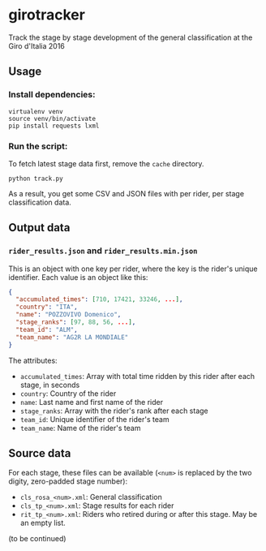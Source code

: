# girotracker

Track the stage by stage development of the general classification at the Giro d'Italia 2016

## Usage

### Install dependencies:

```nohighlight
virtualenv venv
source venv/bin/activate
pip install requests lxml
```

### Run the script:

To fetch latest stage data first, remove the `cache` directory.

```nohighlight
python track.py
```

As a result, you get some CSV and JSON files with per rider, per stage classification data.

## Output data

### `rider_results.json` and `rider_results.min.json`

This is an object with one key per rider, where the key is the rider's unique identifier. Each value is an object like this:

```json
{
  "accumulated_times": [710, 17421, 33246, ...], 
  "country": "ITA", 
  "name": "POZZOVIVO Domenico", 
  "stage_ranks": [97, 88, 56, ...], 
  "team_id": "ALM", 
  "team_name": "AG2R LA MONDIALE"
}
```

The attributes:

- `accumulated_times`: Array with total time ridden by this rider after each stage, in seconds
- `country`: Country of the rider
- `name`: Last name and first name of the rider
- `stage_ranks`: Array with the rider's rank after each stage
- `team_id`: Unique identifier of the rider's team
- `team_name`: Name of the rider's team

## Source data

For each stage, these files can be available (`<num>` is replaced by the two digity, zero-padded stage number):

- `cls_rosa_<num>.xml`: General classification
- `cls_tp_<num>.xml`: Stage results for each rider
- `rit_tp_<num>.xml`: Riders who retired during or after this stage. May be an empty list.

(to be continued)
